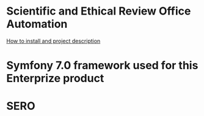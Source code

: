 # Scientific and Ethical Review Office Automation 
[How to install and project description  ](installation.md) 
# Symfony 7.0 framework used for this Enterprize product
# SERO
